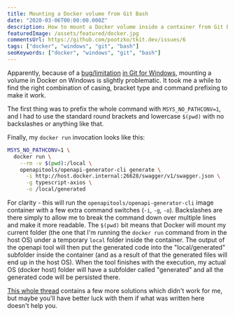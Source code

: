 ```yaml
---
title: Mounting a Docker volume from Git Bash
date: "2020-03-06T00:00:00.000Z"
description: How to mount a Docker volume inside a container from Git Bash on Windows
featuredImage: /assets/featured/docker.jpg
commentsUrl: https://github.com/pootzko/tkit.dev/issues/6
tags: ["docker", "windows", "git", "bash"]
seoKeywords: ["docker", "windows", "git", "bash"]
---
```


Apparently, because of a [bug/limitation](https://stackoverflow.com/a/49013604/413785) [in Git for Windows](https://github.com/git-for-windows/build-extra/blob/master/ReleaseNotes.md#bug-fixes-2), mounting a volume in Docker on Windows is slightly problematic. It took me a while to find the right combination of casing, bracket type and command prefixing to make it work.

The first thing was to prefix the whole command with `MSYS_NO_PATHCONV=1`, and I had to use the standard round brackets and lowercase `$(pwd)` with no backslashes or anything like that.

Finally, my `docker run` invocation looks like this:

```sh
MSYS_NO_PATHCONV=1 \
  docker run \
    --rm -v $(pwd):/local \
    openapitools/openapi-generator-cli generate \
      -i http://host.docker.internal:26628/swagger/v1/swagger.json \
      -g typescript-axios \
      -o /local/generated
```

For clarity - this will run the `openapitools/openapi-generator-cli` image container with a few extra command switches (`-i`, `-g`, `-o`). Backslashes are there simply to allow me to break the command down over multiple lines and make it more readable. The `$(pwd)` bit means that Docker will mount my current folder (the one that I'm running the `docker run` command from in the host OS) under a temporary `local` folder inside the container. The output of the openapi tool will then put the generated code into the "local/generated" subfolder inside the container (and as a result of that the generated files will end up in the host OS). When the tool finishes with the execution, my actual OS (docker host) folder will have a subfolder called "generated" and all the generated code will be persisted there.

[This whole thread](https://github.com/docker/toolbox/issues/673) contains a few more solutions which didn't work for me, but maybe you'll have better luck with them if what was written here doesn't help you.
